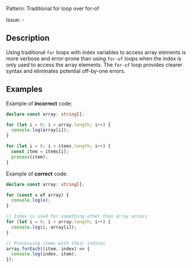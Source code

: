 Pattern: Traditional for loop over for-of

Issue: -

## Description

Using traditional `for` loops with index variables to access array elements is more verbose and error-prone than using `for-of` loops when the index is only used to access the array elements. The `for-of` loop provides clearer syntax and eliminates potential off-by-one errors.

## Examples

Example of **incorrect** code:
```ts
declare const array: string[];

for (let i = 0; i < array.length; i++) {
  console.log(array[i]);
}

for (let i = 0; i < items.length; i++) {
  const item = items[i];
  process(item);
}
```

Example of **correct** code:
```ts
declare const array: string[];

for (const x of array) {
  console.log(x);
}

// Index is used for something other than array access
for (let i = 0; i < array.length; i++) {
  console.log(i, array[i]);
}

// Processing items with their indices
array.forEach((item, index) => {
  console.log(index, item);
});
```